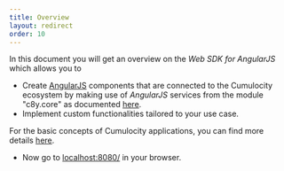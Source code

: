 ```yaml
---
title: Overview
layout: redirect
order: 10
---
```

In this document you will get an overview on the *Web SDK for AngularJS* which allows you to

* Create [AngularJS](https://angularjs.org/) components that are connected to the Cumulocity ecosystem by making use of *AngularJS* services from the module "c8y.core" as documented [here](http://resources.cumulocity.com/documentation/jssdk/latest/).
* Implement custom functionalities tailored to your use case.

For the basic concepts of Cumulocity applications, you can find more details [here](/guides/concepts/applications).


* Now go to [localhost:8080/](http://localhost:8080) in your browser.
